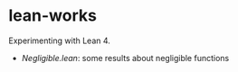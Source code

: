 # lean-works

Experimenting with Lean 4.

- *Negligible.lean*: some results about negligible functions